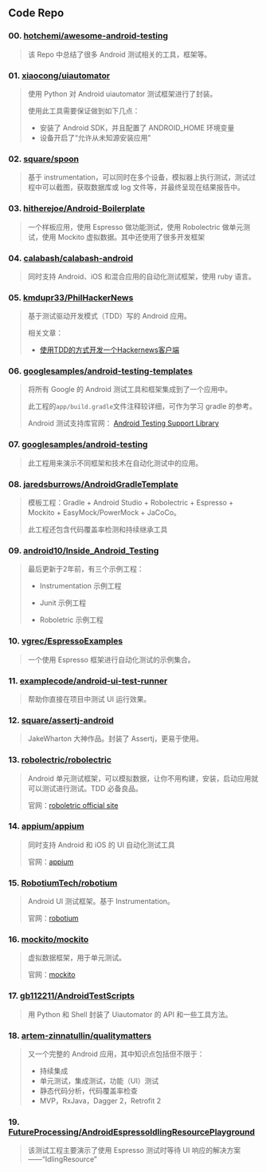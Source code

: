 ## Code Repo

### 00. [hotchemi/awesome-android-testing](https://github.com/hotchemi/awesome-android-testing)

> 该 Repo 中总结了很多 Android 测试相关的工具，框架等。

### 01. [xiaocong/uiautomator](https://github.com/xiaocong/uiautomator)

> 使用 Python 对 Android uiautomator 测试框架进行了封装。
> 
> 使用此工具需要保证做到如下几点：
> 
> + 安装了 Android SDK，并且配置了 ANDROID_HOME 环境变量
> + 设备开启了“允许从未知源安装应用”

### 02. [square/spoon](https://github.com/square/spoon)

> 基于 instrumentation，可以同时在多个设备，模拟器上执行测试，测试过程中可以截图，获取数据库或 log 文件等，并最终呈现在结果报告中。

### 03. [hitherejoe/Android-Boilerplate](https://github.com/hitherejoe/Android-Boilerplate)

> 一个样板应用，使用 Espresso 做功能测试，使用 Robolectric 做单元测试，使用 Mockito 虚拟数据。其中还使用了很多开发框架

### 04. [calabash/calabash-android](https://github.com/calabash/calabash-android)

> 同时支持 Android、iOS 和混合应用的自动化测试框架，使用 ruby 语言。

### 05. [kmdupr33/PhilHackerNews](https://github.com/kmdupr33/PhilHackerNews)

> 基于测试驱动开发模式（TDD）写的 Android 应用。
> 
> 相关文章：
> 
> + [使用TDD的方式开发一个Hackernews客户端](http://www.devtf.cn/?p=1008)


### 06. [googlesamples/android-testing-templates](https://github.com/googlesamples/android-testing-templates)

> 将所有 Google 的 Android 测试工具和框架集成到了一个应用中。
> 
> 此工程的`app/build.gradle`文件注释较详细，可作为学习 gradle 的参考。
> 
> Android 测试支持库官网： [Android Testing Support Library](https://google.github.io/android-testing-support-library/) 

### 07. [googlesamples/android-testing](https://github.com/googlesamples/android-testing)

> 此工程用来演示不同框架和技术在自动化测试中的应用。

### 08. [jaredsburrows/AndroidGradleTemplate](https://github.com/jaredsburrows/AndroidGradleTemplate)

> 模板工程：Gradle + Android Studio + Robolectric + Espresso + Mockito + EasyMock/PowerMock + JaCoCo。
> 
> 此工程还包含代码覆盖率检测和持续继承工具


### 09. [android10/Inside_Android_Testing](https://github.com/android10/Inside_Android_Testing)

> 最后更新于2年前，有三个示例工程：
> 
> + Instrumentation 示例工程
>
> + Junit 示例工程
>
> + Roboletric 示例工程

### 10. [vgrec/EspressoExamples](https://github.com/vgrec/EspressoExamples)

> 一个使用 Espresso 框架进行自动化测试的示例集合。

### 11. [examplecode/android-ui-test-runner](https://github.com/examplecode/android-ui-test-runner)

> 帮助你直接在项目中测试 UI 运行效果。

### 12. [square/assertj-android](https://github.com/square/assertj-android)

> JakeWharton 大神作品。封装了 Assertj，更易于使用。

### 13. [robolectric/robolectric](https://github.com/robolectric/robolectric)

> Android 单元测试框架，可以模拟数据，让你不用构建，安装，启动应用就可以测试进行测试。TDD 必备良品。
> 
> 官网：[roboletric official site](http://robolectric.org)


### 14. [appium/appium](https://github.com/appium/appium)

> 同时支持 Android 和 iOS 的 UI 自动化测试工具
> 
> 官网：[appium](http://appium.io)

### 15. [RobotiumTech/robotium](https://github.com/RobotiumTech/robotium)

> Android UI 测试框架。基于 Instrumentation。
> 
> 官网：[robotium](http://www.robotium.org)

### 16. [mockito/mockito](https://github.com/mockito/mockito)

> 虚拟数据框架，用于单元测试。
> 
> 官网：[mockito](http://mockito.org)

### 17. [gb112211/AndroidTestScripts](https://github.com/gb112211/AndroidTestScripts)

> 用 Python 和 Shell 封装了 Uiautomator 的 API 和一些工具方法。
> 

### 18. [artem-zinnatullin/qualitymatters](https://github.com/artem-zinnatullin/qualitymatters)

> 又一个完整的 Android 应用，其中知识点包括但不限于：
> 
> + 持续集成
> + 单元测试，集成测试，功能（UI）测试
> + 静态代码分析，代码覆盖率检查
> + MVP，RxJava，Dagger 2，Retrofit 2

### 19. [FutureProcessing/AndroidEspressoIdlingResourcePlayground](https://github.com/FutureProcessing/AndroidEspressoIdlingResourcePlayground)

> 该测试工程主要演示了使用 Espresso 测试时等待 UI 响应的解决方案——“IdlingResource”




